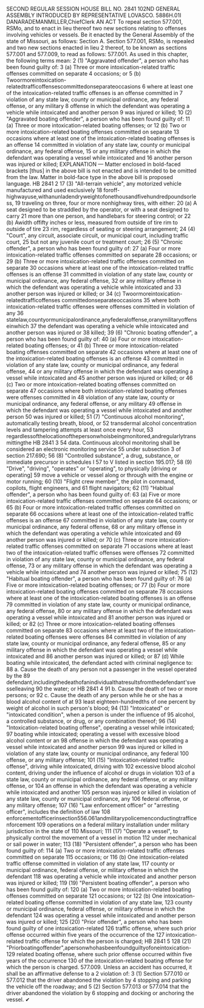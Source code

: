 SECOND REGULAR SESSION
HOUSE BILL NO. 2841
102ND GENERAL ASSEMBLY
INTRODUCED BY REPRESENTATIVE LOVASCO.
5886H.01I DANARADEMANMILLER,ChiefClerk
AN ACT
To repeal section 577.001, RSMo, and to enact in lieu thereof two new sections relating to
offenses involving vehicles or vessels.
Be it enacted by the General Assembly of the state of Missouri, as follows:
Section A. Section 577.001, RSMo, is repealed and two new sections enacted in lieu
2 thereof, to be known as sections 577.001 and 577.009, to read as follows:
577.001. As used in this chapter, the following terms mean:
2 (1) "Aggravated offender", a person who has been found guilty of:
3 (a) Three or more intoxication-related traffic offenses committed on separate
4 occasions; or
5 (b) Twoormoreintoxication-relatedtrafficoffensescommittedonseparateoccasions
6 where at least one of the intoxication-related traffic offenses is an offense committed in
7 violation of any state law, county or municipal ordinance, any federal offense, or any military
8 offense in which the defendant was operating a vehicle while intoxicated and another person
9 was injured or killed;
10 (2) "Aggravated boating offender", a person who has been found guilty of:
11 (a) Three or more intoxication-related boating offenses; or
12 (b) Two or more intoxication-related boating offenses committed on separate
13 occasions where at least one of the intoxication-related boating offenses is an offense
14 committed in violation of any state law, county or municipal ordinance, any federal offense,
15 or any military offense in which the defendant was operating a vessel while intoxicated and
16 another person was injured or killed;
EXPLANATION — Matter enclosed in bold-faced brackets [thus] in the above bill is not enacted and is
intended to be omitted from the law. Matter in bold-face type in the above bill is proposed language.
HB 2841 2
17 (3) "All-terrain vehicle", any motorized vehicle manufactured and used exclusively
18 foroff-highwayuse,withanunladendryweightofonethousandfivehundredpoundsorless,
19 traveling on three, four or more nonhighway tires, with either:
20 (a) A seat designed to be straddled by the operator, or with a seat designed to carry
21 more than one person, and handlebars for steering control; or
22 (b) Awidth offifty inches or less, measured from outside of tire rim to outside of tire
23 rim, regardless of seating or steering arrangement;
24 (4) "Court", any circuit, associate circuit, or municipal court, including traffic court,
25 but not any juvenile court or treatment court;
26 (5) "Chronic offender", a person who has been found guilty of:
27 (a) Four or more intoxication-related traffic offenses committed on separate
28 occasions; or
29 (b) Three or more intoxication-related traffic offenses committed on separate
30 occasions where at least one of the intoxication-related traffic offenses is an offense
31 committed in violation of any state law, county or municipal ordinance, any federal offense,
32 or any military offense in which the defendant was operating a vehicle while intoxicated and
33 another person was injured or killed; or
34 (c) Twoormoreintoxication-relatedtrafficoffenses committedonseparateoccasions
35 where both intoxication-related traffic offenses were offenses committed in violation of any
36 statelaw,countyormunicipalordinance,anyfederaloffense,oranymilitaryoffenseinwhich
37 the defendant was operating a vehicle while intoxicated and another person was injured or
38 killed;
39 (6) "Chronic boating offender", a person who has been found guilty of:
40 (a) Four or more intoxication-related boating offenses; or
41 (b) Three or more intoxication-related boating offenses committed on separate
42 occasions where at least one of the intoxication-related boating offenses is an offense
43 committed in violation of any state law, county or municipal ordinance, any federal offense,
44 or any military offense in which the defendant was operating a vessel while intoxicated and
45 another person was injured or killed; or
46 (c) Two or more intoxication-related boating offenses committed on separate
47 occasions where both intoxication-related boating offenses were offenses committed in
48 violation of any state law, county or municipal ordinance, any federal offense, or any military
49 offense in which the defendant was operating a vessel while intoxicated and another person
50 was injured or killed;
51 (7) "Continuous alcohol monitoring", automatically testing breath, blood, or
52 transdermal alcohol concentration levels and tampering attempts at least once every hour,
53 regardlessofthelocationofthepersonwhoisbeingmonitored,andregularlytransmittingthe
HB 2841 3
54 data. Continuous alcohol monitoring shall be considered an electronic monitoring service
55 under subsection 3 of section 217.690;
56 (8) "Controlled substance", a drug, substance, or immediate precursor in schedules I
57 to V listed in section 195.017;
58 (9) "Drive", "driving", "operates" or "operating", to physically [driving or operating]
59 move a vehicle or vessel along or through with the engine or motor running;
60 (10) "Flight crew member", the pilot in command, copilots, flight engineers, and
61 flight navigators;
62 (11) "Habitual offender", a person who has been found guilty of:
63 (a) Five or more intoxication-related traffic offenses committed on separate
64 occasions; or
65 (b) Four or more intoxication-related traffic offenses committed on separate
66 occasions where at least one of the intoxication-related traffic offenses is an offense
67 committed in violation of any state law, county or municipal ordinance, any federal offense,
68 or any military offense in which the defendant was operating a vehicle while intoxicated and
69 another person was injured or killed; or
70 (c) Three or more intoxication-related traffic offenses committed on separate
71 occasions where at least two of the intoxication-related traffic offenses were offenses
72 committed in violation of any state law, county or municipal ordinance, any federal offense,
73 or any military offense in which the defendant was operating a vehicle while intoxicated and
74 another person was injured or killed;
75 (12) "Habitual boating offender", a person who has been found guilty of:
76 (a) Five or more intoxication-related boating offenses; or
77 (b) Four or more intoxication-related boating offenses committed on separate
78 occasions where at least one of the intoxication-related boating offenses is an offense
79 committed in violation of any state law, county or municipal ordinance, any federal offense,
80 or any military offense in which the defendant was operating a vessel while intoxicated and
81 another person was injured or killed; or
82 (c) Three or more intoxication-related boating offenses committed on separate
83 occasions where at least two of the intoxication-related boating offenses were offenses
84 committed in violation of any state law, county or municipal ordinance, any federal offense,
85 or any military offense in which the defendant was operating a vessel while intoxicated and
86 another person was injured or killed; or
87 (d) While boating while intoxicated, the defendant acted with criminal negligence to:
88 a. Cause the death of any person not a passenger in the vessel operated by the
89 defendant,includingthedeathofanindividualthatresultsfromthedefendant'svesselleaving
90 the water; or
HB 2841 4
91 b. Cause the death of two or more persons; or
92 c. Cause the death of any person while he or she has a blood alcohol content of at
93 least eighteen-hundredths of one percent by weight of alcohol in such person's blood;
94 (13) "Intoxicated" or "intoxicated condition", when a person is under the influence of
95 alcohol, a controlled substance, or drug, or any combination thereof;
96 (14) "Intoxication-related boating offense", operating a vessel while intoxicated;
97 boating while intoxicated; operating a vessel with excessive blood alcohol content or an
98 offense in which the defendant was operating a vessel while intoxicated and another person
99 was injured or killed in violation of any state law, county or municipal ordinance, any federal
100 offense, or any military offense;
101 (15) "Intoxication-related traffic offense", driving while intoxicated, driving with
102 excessive blood alcohol content, driving under the influence of alcohol or drugs in violation
103 of a state law, county or municipal ordinance, any federal offense, or any military offense, or
104 an offense in which the defendant was operating a vehicle while intoxicated and another
105 person was injured or killed in violation of any state law, county or municipal ordinance, any
106 federal offense, or any military offense;
107 (16) "Law enforcement officer" or "arresting officer", includes the definition of law
108 enforcementofficerinsection556.061andmilitarypolicemenconductingtrafficenforcement
109 operations on a federal military installation under military jurisdiction in the state of
110 Missouri;
111 (17) "Operate a vessel", to physically control the movement of a vessel in motion
112 under mechanical or sail power in water;
113 (18) "Persistent offender", a person who has been found guilty of:
114 (a) Two or more intoxication-related traffic offenses committed on separate
115 occasions; or
116 (b) One intoxication-related traffic offense committed in violation of any state law,
117 county or municipal ordinance, federal offense, or military offense in which the defendant
118 was operating a vehicle while intoxicated and another person was injured or killed;
119 (19) "Persistent boating offender", a person who has been found guilty of:
120 (a) Two or more intoxication-related boating offenses committed on separate
121 occasions; or
122 (b) One intoxication-related boating offense committed in violation of any state law,
123 county or municipal ordinance, federal offense, or military offense in which the defendant
124 was operating a vessel while intoxicated and another person was injured or killed;
125 (20) "Prior offender", a person who has been found guilty of one intoxication-related
126 traffic offense, where such prior offense occurred within five years of the occurrence of the
127 intoxication-related traffic offense for which the person is charged;
HB 2841 5
128 (21) "Priorboatingoffender",apersonwhohasbeenfoundguiltyofoneintoxication-
129 related boating offense, where such prior offense occurred within five years of the occurrence
130 of the intoxication-related boating offense for which the person is charged.
577.009. Unless an accident has occurred, it shall be an affirmative defense to a
2 violation of:
3 (1) Section 577.010 or 577.012 that the driver abandoned the violation by
4 stopping and parking the vehicle off the roadway; and
5 (2) Section 577.013 or 577.014 that the driver abandoned the violation by
6 stopping and docking or anchoring the vessel.
✔